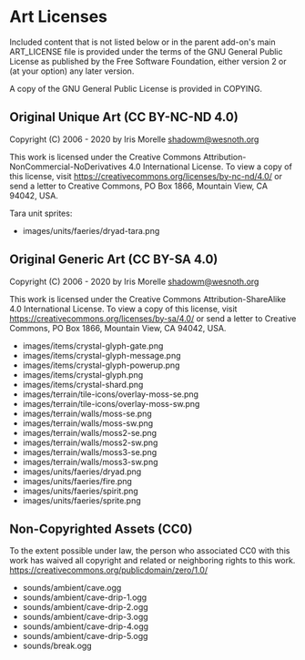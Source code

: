 Art Licenses
============

Included content that is not listed below or in the parent add-on's main ART_LICENSE file is provided under the terms of the GNU General Public License as published by the Free Software Foundation, either version 2 or (at your option) any later version.

A copy of the GNU General Public License is provided in COPYING.


Original Unique Art (CC BY-NC-ND 4.0)
-------------------------------------

Copyright (C) 2006 - 2020 by Iris Morelle <shadowm@wesnoth.org>

This work is licensed under the Creative Commons Attribution-NonCommercial-NoDerivatives 4.0 International License. To view a copy of this license, visit <https://creativecommons.org/licenses/by-nc-nd/4.0/> or send a letter to Creative Commons, PO Box 1866, Mountain View, CA 94042, USA.

Tara unit sprites:

 * images/units/faeries/dryad-tara.png


Original Generic Art (CC BY-SA 4.0)
-----------------------------------

Copyright (C) 2006 - 2020 by Iris Morelle <shadowm@wesnoth.org>

This work is licensed under the Creative Commons Attribution-ShareAlike 4.0 International License. To view a copy of this license, visit <https://creativecommons.org/licenses/by-sa/4.0/> or send a letter to Creative Commons, PO Box 1866, Mountain View, CA 94042, USA.

 * images/items/crystal-glyph-gate.png
 * images/items/crystal-glyph-message.png
 * images/items/crystal-glyph-powerup.png
 * images/items/crystal-glyph.png
 * images/items/crystal-shard.png
 * images/terrain/tile-icons/overlay-moss-se.png
 * images/terrain/tile-icons/overlay-moss-sw.png
 * images/terrain/walls/moss-se.png
 * images/terrain/walls/moss-sw.png
 * images/terrain/walls/moss2-se.png
 * images/terrain/walls/moss2-sw.png
 * images/terrain/walls/moss3-se.png
 * images/terrain/walls/moss3-sw.png
 * images/units/faeries/dryad.png
 * images/units/faeries/fire.png
 * images/units/faeries/spirit.png
 * images/units/faeries/sprite.png


Non-Copyrighted Assets (CC0)
----------------------------

To the extent possible under law, the person who associated CC0 with this work has waived all copyright and related or neighboring rights to this work. <https://creativecommons.org/publicdomain/zero/1.0/>

 * sounds/ambient/cave.ogg
 * sounds/ambient/cave-drip-1.ogg
 * sounds/ambient/cave-drip-2.ogg
 * sounds/ambient/cave-drip-3.ogg
 * sounds/ambient/cave-drip-4.ogg
 * sounds/ambient/cave-drip-5.ogg
 * sounds/break.ogg
